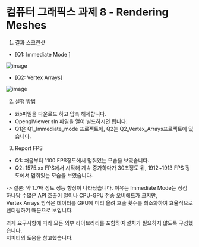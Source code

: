 # 컴퓨터 그래픽스 과제 8 - Rendering Meshes
1. 결과 스크린샷  

- [Q1: Immediate Mode ]

![image](https://github.com/user-attachments/assets/038008f4-299c-468c-9b55-eeb68e7fb07a)

- [Q2: Vertex Arrays]

![image](https://github.com/user-attachments/assets/0b136824-9f88-498f-83a7-fe0859fb611c)


2. 실행 방법

- zip파일을 다운로드 하고 압축 해제합니다.  
- OpenglViewer.sln 파일을 열어 빌드하시면 됩니다.
- Q1은 Q1_Immediate_mode 프로젝트에, Q2는 Q2_Vertex_Arrays프로젝트에 있습니다.

3. Report FPS

- Q1:
  처음부터 1100 FPS정도에서 멈춰있는 모습을 보였습니다.
- Q2:
  1575.xx FPS에서 시작해 계속 증가하다가 30초정도 뒤, 1912~1913 FPS 정도에서 멈춰있는 모습을 보였습니다.
  
->  결론: 약 1.7배 정도 성능 향상이 나타났습니다. 이유는 Immediate Mode는 정점 하나당 수많은 API 호출이 일어나 CPU-GPU 전송 오버헤드가 크지만,  
       Vertex Arrays 방식은 데이터를 GPU에 미리 올려 호출 횟수를 최소화하여 효율적으로 렌더링하기 때문으로 보입니다.

       
과제 요구사항에 따라 모든 외부 라이브러리를 포함하여 설치가 필요하지 않도록 구성했습니다.  
지피티의 도움을 참고했습니다.  

